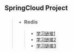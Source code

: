 ## SpringCloud Project

> * ### Redis
> > * [学习链接1](https://blog.csdn.net/qq_21078159/article/details/107180642)
> > * [学习链接2](https://blog.csdn.net/zhuyangguang0101/article/details/108095476)
> > * [学习链接3](https://blog.csdn.net/weixin_42739473/article/details/87873823)
